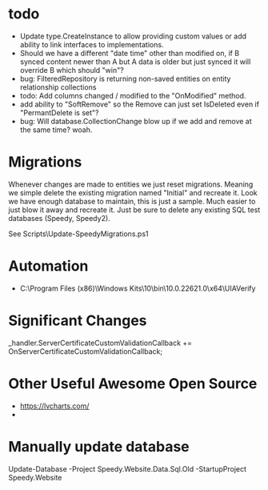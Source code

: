 # todo

- Update type.CreateInstance to allow providing custom values or add ability to link interfaces to implementations.
- Should we have a different "date time" other than modified on, if B synced content newer than A but A data is older but just synced it will override B which should "win"?
- bug: FilteredRepository is returning non-saved entities on entity relationship collections
- todo: Add columns changed / modified to the "OnModified" method.
- add ability to "SoftRemove" so the Remove can just set IsDeleted even if "PermantDelete is set"?
- bug: Will database.CollectionChange blow up if we add and remove at the same time? woah.


# Migrations

Whenever changes are made to entities we just reset migrations.
Meaning we simple delete the existing migration named "Initial" and recreate it.
Look we have enough database to maintain, this is just a sample. 
Much easier to just blow it away and recreate it. 
Just be sure to delete any existing SQL test databases (Speedy, Speedy2).

See Scripts\Update-SpeedyMigrations.ps1

# Automation

- C:\Program Files (x86)\Windows Kits\10\bin\10.0.22621.0\x64\UIAVerify

# Significant Changes

_handler.ServerCertificateCustomValidationCallback += OnServerCertificateCustomValidationCallback;

# Other Useful Awesome Open Source

- https://lvcharts.com/
-

# Manually update database 

Update-Database -Project Speedy.Website.Data.Sql.Old -StartupProject Speedy.Website
